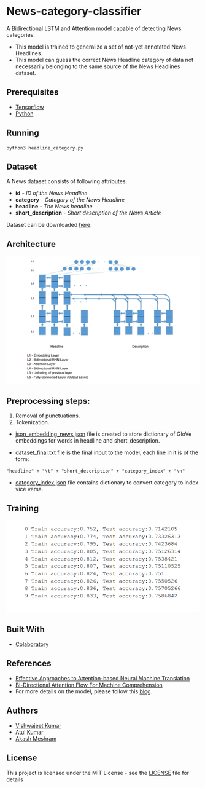 # News-category-classifier

A Bidirectional LSTM and Attention model capable of detecting News categories.

* This model is trained to generalize a set of not-yet annotated News Headlines.
* This model can guess the correct News Headline category of data not necessarily belonging to the same source of the News Headlines dataset.

## Prerequisites

* [Tensorflow](https://www.tensorflow.org/)
* [Python](https://www.python.org/)

## Running
```
python3 headline_category.py
```

## Dataset

A News dataset consists of following attributes.
* **id** - *ID of the News Headline*
* **category** - *Category of the News Headline*
* **headline** - *The News headline*
* **short_description** - *Short description of the News Article*

Dataset can be downloaded [here](https://www.kaggle.com/rmisra/news-category-dataset#News_Category_Dataset_v2.json).

## Architecture
![](./model.png)

## Preprocessing steps:

1. Removal of punctuations.
2. Tokenization.

* [json_embedding_news.json](./json_embedding_news.json) file is created to store dictionary of GloVe embeddings for words in headline and short_description.

* [dataset_final.txt](./dataset_final.txt) file is the final input to the model, each line in it is of the form:
```
"headline" + "\t" + "short_description" + "category_index" + "\n"
```
* [category_index.json](./category_index.json) file contains dictionary to convert category to index vice versa.

## Training
![](./training_snapshot.png)

## Built With

* [Colaboratory](https://colab.research.google.com/)

## References
* [Effective Approaches to Attention-based Neural Machine Translation](https://nlp.stanford.edu/pubs/emnlp15_attn.pdf)
* [Bi-Directional Attention Flow For Machine Comprehension](https://arxiv.org/pdf/1611.01603.pdf)
* For more details on the model, please follow this [blog](https://medium.com/@vishwajeetkumar_85368/news-classification-using-bidirectional-lstm-and-attention-a67aa803ca74).
## Authors

*  [Vishwajeet Kumar](https://github.com/vishwajeetkr)
*  [Atul Kumar](https://github.com/atkatul)
*  [Akash Meshram](https://github.com/akashmeshram)

## License

This project is licensed under the MIT License - see the [LICENSE](./LICENSE) file for details
